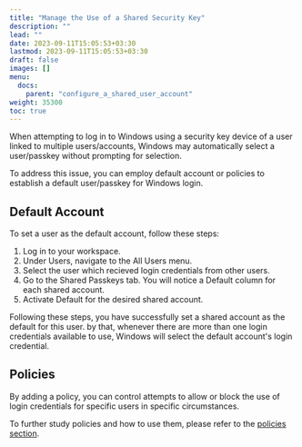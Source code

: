 ```yaml
---
title: "Manage the Use of a Shared Security Key"
description: ""
lead: ""
date: 2023-09-11T15:05:53+03:30
lastmod: 2023-09-11T15:05:53+03:30
draft: false
images: []
menu:
  docs:
    parent: "configure_a_shared_user_account"
weight: 35300
toc: true
---
```


When attempting to log in to Windows using a security key device of a user linked to multiple users/accounts, Windows may automatically select a user/passkey without prompting for selection.  

To address this issue, you can employ default account or policies to establish a default user/passkey for Windows login.  

## Default Account  

To set a user as the default account, follow these steps:  

1. Log in to your workspace.  
2. Under Users, navigate to the All Users menu.  
3. Select the user which recieved login credentials from other users.  
4. Go to the Shared Passkeys tab. You will notice a Default column for each shared account.  
5. Activate Default for the desired shared account.  

Following these steps, you have successfully set a shared account as the default for this user. by that, whenever there are more than one login credentials available to use, Windows will select the default account's login credential.  

## Policies  

By adding a policy, you can control attempts to allow or block the use of login credentials for specific users in specific circumstances.  

To further study policies and how to use them, please refer to the [policies section](/docs/for_administrators/conditional_access_for_security_keys/what_are_the_security_key_policies).  
